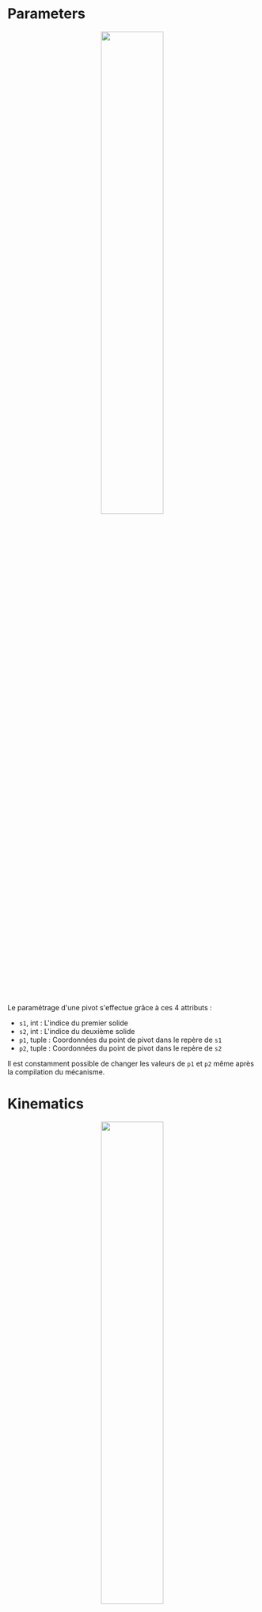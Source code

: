 # Parameters

<p align="center" width="100%">
    <img width="50%" src="https://user-images.githubusercontent.com/93446869/180985073-b8f29ecb-9536-444b-bb1d-f5c63a8198e6.svg">
</p>

Le paramétrage d'une pivot s'effectue grâce à ces 4 attributs :

- `s1`, int : L'indice du premier solide
- `s2`, int : L'indice du deuxième solide
- `p1`, tuple : Coordonnées du point de pivot dans le repère de `s1`
- `p2`, tuple : Coordonnées du point de pivot dans le repère de `s2`

Il est constamment possible de changer les valeurs de `p1` et `p2` même après la compilation du mécanisme. 

# Kinematics

<p align="center" width="100%">
    <img width="50%" src="https://user-images.githubusercontent.com/93446869/180985253-4236026d-37ac-4d80-8c5a-075d7e914bbe.svg">
</p>

- `angle`, 1darray : Valeurs successives de l'angle de `s2` par rapport à `s1`
- `point`, 2darray : Coordonnées successives des points de pivot exprimées dans le système de coordonnées global

`s1` est la référence : c'est par rapport à lui que l'angle de pivotement est exprimé. Le pilotage d'une liaison pivot permet de fixer l'attribut `angle`.

# Internal mechanical actions

<p align="center" width="100%">
    <img width="50%" src="https://user-images.githubusercontent.com/93446869/181909316-8e097b1c-a33f-4740-a54a-1d95736e96df.svg">
</p>

- `set_torque(t)` : Définis un couple additionnel `t` exercé par `s2` sur `s1` au niveau du point de pivot. `t` peut soit être de type int/float représentant couple constant, soit un tableau (1darray) de valeur du couple à chaque instant de la simulation ou une fonction retournant l'un des types déjà décrits. Cette dernière a l'avantage de pouvoir dépendre de paramètres géométriques/cinématiques qui ne sont pas encore simulés. Cela peut permettre de modéliser un ressort de torsion par exemple.
- `force`, 2darray : Forces successives exercées par `s2` sur `s1` au niveau de la liaison exprimées dans le système de coordonnées global
- `torque`, 1darray : Couples successifs transmis par `s2` sur `s1` au niveau de la liaison lorsqu'elle est bloquée. Les valeurs prises par cet attribut ne corespondent pas au couple défini par `set_torque` : lorsque la liaison n'est pas bloquée, le couple transmis est donc toujours nul.
